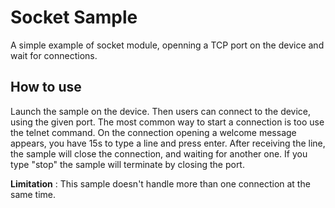 Socket Sample
=======================

A simple example of socket module, openning a TCP port on the device and wait for connections.

How to use
------------
Launch the sample on the device. Then users can connect to the device, using the given port.
The most common way to start a connection is too use the telnet command.
On the connection opening a welcome message appears, you have 15s to type a line and press enter.
After receiving the line, the sample will close the connection, and waiting for another one.
If you type "stop" the sample will terminate by closing the port.

**Limitation** : This sample doesn't handle more than one connection at the same time.
